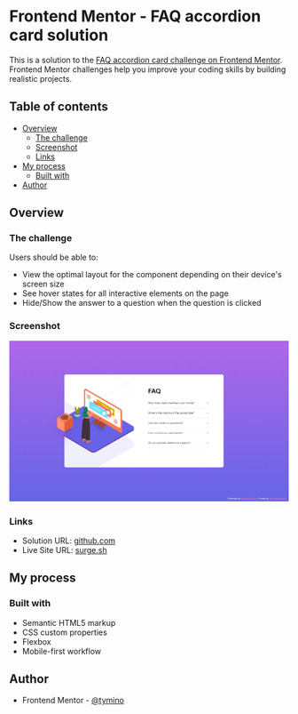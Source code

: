 # Frontend Mentor - FAQ accordion card solution

This is a solution to the [FAQ accordion card challenge on Frontend Mentor](https://www.frontendmentor.io/challenges/faq-accordion-card-XlyjD0Oam). Frontend Mentor challenges help you improve your coding skills by building realistic projects.

## Table of contents

- [Overview](#overview)
  - [The challenge](#the-challenge)
  - [Screenshot](#screenshot)
  - [Links](#links)
- [My process](#my-process)
  - [Built with](#built-with)
- [Author](#author)

## Overview

### The challenge

Users should be able to:

- View the optimal layout for the component depending on their device's screen size
- See hover states for all interactive elements on the page
- Hide/Show the answer to a question when the question is clicked

### Screenshot

![screenshot](./screenshot.png)

### Links

- Solution URL: [github.com](https://github.com/tymino/faq-accordion-card-main)
- Live Site URL: [surge.sh](https://tymino-faq-accordion-card.surge.sh)

## My process

### Built with

- Semantic HTML5 markup
- CSS custom properties
- Flexbox
- Mobile-first workflow

## Author

- Frontend Mentor - [@tymino](https://www.frontendmentor.io/profile/tymino)
